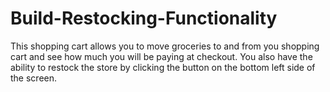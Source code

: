 # Build-Restocking-Functionality
This shopping cart allows you to move groceries to and from you shopping cart and see how much you will be paying at checkout.
You also have the ability to restock the store by clicking the button on the bottom left side of the screen.
